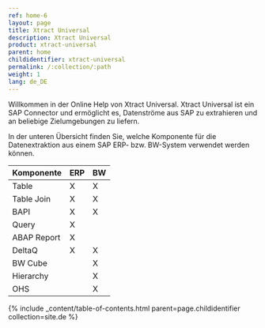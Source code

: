 ```yaml
---
ref: home-6
layout: page
title: Xtract Universal
description: Xtract Universal
product: xtract-universal
parent: home
childidentifier: xtract-universal
permalink: /:collection/:path
weight: 1
lang: de_DE
---
```



Willkommen in der Online Help von Xtract Universal. 
Xtract Universal ist ein SAP Connector und ermöglicht es, Datenströme aus SAP zu extrahieren und an beliebige Zielumgebungen zu liefern.

In der unteren Übersicht finden Sie, welche Komponente für die Datenextraktion aus einem SAP ERP- bzw. BW-System verwendet werden können. 

| Komponente   | ERP | BW |
|-------------|-----|----|
| Table       | X   | X  |
| Table Join  | X   | X  |
| BAPI        | X   | X  |
| Query       | X   |    |
| ABAP Report | X   |    |
| DeltaQ      | X   | X  |
| BW Cube     |     | X  |
| Hierarchy   |     | X  |
| OHS         |     | X  |

{% include _content/table-of-contents.html parent=page.childidentifier collection=site.de %}